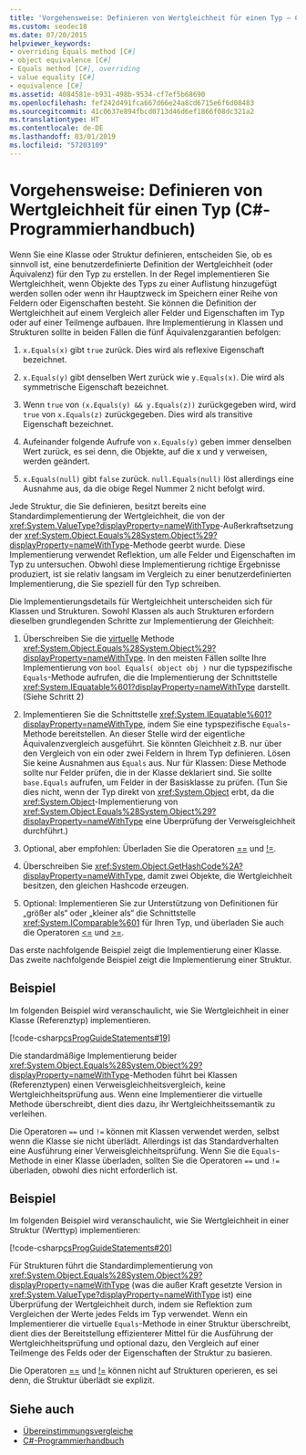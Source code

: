 ```yaml
---
title: 'Vorgehensweise: Definieren von Wertgleichheit für einen Typ – C#-Programmierhandbuch'
ms.custom: seodec18
ms.date: 07/20/2015
helpviewer_keywords:
- overriding Equals method [C#]
- object equivalence [C#]
- Equals method [C#], overriding
- value equality [C#]
- equivalence [C#]
ms.assetid: 4084581e-b931-498b-9534-cf7ef5b68690
ms.openlocfilehash: fef242d491fca667d66e24a8cd6715e6f6d08483
ms.sourcegitcommit: 41c0637e894fbcd0713d46d6ef1866f08dc321a2
ms.translationtype: HT
ms.contentlocale: de-DE
ms.lasthandoff: 03/01/2019
ms.locfileid: "57203109"
---
```

# <a name="how-to-define-value-equality-for-a-type-c-programming-guide"></a>Vorgehensweise: Definieren von Wertgleichheit für einen Typ (C#-Programmierhandbuch)
Wenn Sie eine Klasse oder Struktur definieren, entscheiden Sie, ob es sinnvoll ist, eine benutzerdefinierte Definition der Wertgleichheit (oder Äquivalenz) für den Typ zu erstellen. In der Regel implementieren Sie Wertgleichheit, wenn Objekte des Typs zu einer Auflistung hinzugefügt werden sollen oder wenn ihr Hauptzweck im Speichern einer Reihe von Feldern oder Eigenschaften besteht. Sie können die Definition der Wertgleichheit auf einem Vergleich aller Felder und Eigenschaften im Typ oder auf einer Teilmenge aufbauen. Ihre Implementierung in Klassen und Strukturen sollte in beiden Fällen die fünf Äquivalenzgarantien befolgen:  
  
1.  `x.Equals(x)` gibt `true` zurück. Dies wird als reflexive Eigenschaft bezeichnet.  
  
2.  `x.Equals(y)` gibt denselben Wert zurück wie `y.Equals(x)`. Die wird als symmetrische Eigenschaft bezeichnet.  
  
3.  Wenn `true` von `(x.Equals(y) && y.Equals(z))` zurückgegeben wird, wird `true` von `x.Equals(z)` zurückgegeben. Dies wird als transitive Eigenschaft bezeichnet.  
  
4.  Aufeinander folgende Aufrufe von `x.Equals(y)` geben immer denselben Wert zurück, es sei denn, die Objekte, auf die x und y verweisen, werden geändert.  
  
5.  `x.Equals(null)` gibt `false` zurück. `null.Equals(null)` löst allerdings eine Ausnahme aus, da die obige Regel Nummer 2 nicht befolgt wird.  
  
 Jede Struktur, die Sie definieren, besitzt bereits eine Standardimplementierung der Wertgleichheit, die von der <xref:System.ValueType?displayProperty=nameWithType>-Außerkraftsetzung der <xref:System.Object.Equals%28System.Object%29?displayProperty=nameWithType>-Methode geerbt wurde. Diese Implementierung verwendet Reflektion, um alle Felder und Eigenschaften im Typ zu untersuchen. Obwohl diese Implementierung richtige Ergebnisse produziert, ist sie relativ langsam im Vergleich zu einer benutzerdefinierten Implementierung, die Sie speziell für den Typ schreiben.  
  
 Die Implementierungsdetails für Wertgleichheit unterscheiden sich für Klassen und Strukturen. Sowohl Klassen als auch Strukturen erfordern dieselben grundlegenden Schritte zur Implementierung der Gleichheit:  
  
1.  Überschreiben Sie die [virtuelle](../../../csharp/language-reference/keywords/virtual.md) Methode <xref:System.Object.Equals%28System.Object%29?displayProperty=nameWithType>. In den meisten Fällen sollte Ihre Implementierung von `bool Equals( object obj )` nur die typspezifische `Equals`-Methode aufrufen, die die Implementierung der Schnittstelle <xref:System.IEquatable%601?displayProperty=nameWithType> darstellt. (Siehe Schritt 2)  
  
2.  Implementieren Sie die Schnittstelle <xref:System.IEquatable%601?displayProperty=nameWithType>, indem Sie eine typspezifische `Equals`-Methode bereitstellen. An dieser Stelle wird der eigentliche Äquivalenzvergleich ausgeführt. Sie könnten Gleichheit z.B. nur über den Vergleich von ein oder zwei Feldern in Ihrem Typ definieren. Lösen Sie keine Ausnahmen aus `Equals` aus. Nur für Klassen: Diese Methode sollte nur Felder prüfen, die in der Klasse deklariert sind. Sie sollte `base.Equals` aufrufen, um Felder in der Basisklasse zu prüfen. (Tun Sie dies nicht, wenn der Typ direkt von <xref:System.Object> erbt, da die <xref:System.Object>-Implementierung von <xref:System.Object.Equals%28System.Object%29?displayProperty=nameWithType> eine Überprüfung der Verweisgleichheit durchführt.)  
  
3.  Optional, aber empfohlen: Überladen Sie die Operatoren [==](../../../csharp/language-reference/operators/equality-comparison-operator.md) und [!=](../../../csharp/language-reference/operators/not-equal-operator.md).  
  
4.  Überschreiben Sie <xref:System.Object.GetHashCode%2A?displayProperty=nameWithType>, damit zwei Objekte, die Wertgleichheit besitzen, den gleichen Hashcode erzeugen.  
  
5.  Optional: Implementieren Sie zur Unterstützung von Definitionen für „größer als“ oder „kleiner als“ die Schnittstelle <xref:System.IComparable%601> für Ihren Typ, und überladen Sie auch die Operatoren [<=](../../../csharp/language-reference/operators/less-than-equal-operator.md) und [>=](../../../csharp/language-reference/operators/greater-than-equal-operator.md).  
  
 Das erste nachfolgende Beispiel zeigt die Implementierung einer Klasse. Das zweite nachfolgende Beispiel zeigt die Implementierung einer Struktur.  
  
## <a name="example"></a>Beispiel  
 Im folgenden Beispiel wird veranschaulicht, wie Sie Wertgleichheit in einer Klasse (Referenztyp) implementieren.  
  
 [!code-csharp[csProgGuideStatements#19](~/samples/snippets/csharp/VS_Snippets_VBCSharp/csProgGuideStatements/CS/Statements.cs#19)]  
  
 Die standardmäßige Implementierung beider <xref:System.Object.Equals%28System.Object%29?displayProperty=nameWithType>-Methoden führt bei Klassen (Referenztypen) einen Verweisgleichheitsvergleich, keine Wertgleichheitsprüfung aus. Wenn eine Implementierer die virtuelle Methode überschreibt, dient dies dazu, ihr Wertgleichheitssemantik zu verleihen.  
  
 Die Operatoren `==` und `!=` können mit Klassen verwendet werden, selbst wenn die Klasse sie nicht überlädt. Allerdings ist das Standardverhalten eine Ausführung einer Verweisgleichheitsprüfung. Wenn Sie die `Equals`-Methode in einer Klasse überladen, sollten Sie die Operatoren `==` und `!=` überladen, obwohl dies nicht erforderlich ist.  
  
## <a name="example"></a>Beispiel  
 Im folgenden Beispiel wird veranschaulicht, wie Sie Wertgleichheit in einer Struktur (Werttyp) implementieren:  
  
 [!code-csharp[csProgGuideStatements#20](~/samples/snippets/csharp/VS_Snippets_VBCSharp/csProgGuideStatements/CS/Statements.cs#20)]  
  
 Für Strukturen führt die Standardimplementierung von <xref:System.Object.Equals%28System.Object%29?displayProperty=nameWithType> (was die außer Kraft gesetzte Version in <xref:System.ValueType?displayProperty=nameWithType> ist) eine Überprüfung der Wertgleichheit durch, indem sie Reflektion zum Vergleichen der Werte jedes Felds im Typ verwendet. Wenn ein Implementierer die virtuelle `Equals`-Methode in einer Struktur überschreibt, dient dies der Bereitstellung effizienterer Mittel für die Ausführung der Wertgleichheitsprüfung und optional dazu, den Vergleich auf einer Teilmenge des Felds oder der Eigenschaften der Struktur zu basieren.  
  
 Die Operatoren [==](../../../csharp/language-reference/operators/equality-comparison-operator.md) und [!=](../../../csharp/language-reference/operators/not-equal-operator.md) können nicht auf Strukturen operieren, es sei denn, die Struktur überlädt sie explizit.  
  
## <a name="see-also"></a>Siehe auch

- [Übereinstimmungsvergleiche](../../../csharp/programming-guide/statements-expressions-operators/equality-comparisons.md)
- [C#-Programmierhandbuch](../../../csharp/programming-guide/index.md)
